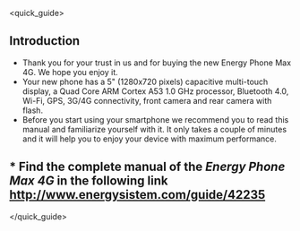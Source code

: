 <quick_guide>

## Introduction

* Thank you for your trust in us and for buying the new Energy Phone Max 4G. We hope you enjoy it.
* Your new phone has a 5" (1280x720 pixels) capacitive multi-touch display, a Quad Core ARM Cortex A53 1.0 GHz processor, Bluetooth 4.0, Wi-Fi, GPS, 3G/4G connectivity, front camera and rear camera with flash.
* Before you start using your smartphone we recommend you to read this manual and familiarize yourself with it. It only takes a couple of minutes and it will help you to enjoy your device with maximum performance.

## <unique> * Find the complete manual of the *Energy Phone Max 4G* in the following link  http://www.energysistem.com/guide/42235 </unique> 

</quick_guide>
